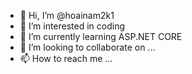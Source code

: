 - 👋 Hi, I’m @hoainam2k1
- 👀  I’m interested in coding
- 🌱 I’m currently learning ASP.NET CORE
- 💞️ I’m looking to collaborate on ...
- 📫 How to reach me ...

<!---
hoainam2k1/hoainam2k1 is a ✨ special ✨ repository because its `README.md` (this file) appears on your GitHub profile.
You can click the Preview link to take a look at your changes.
--->
